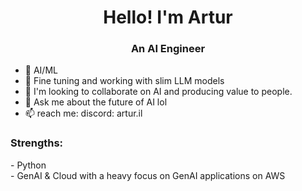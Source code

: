 <h1 align="center">Hello! I'm Artur</h1>
<h3 align="center">An AI Engineer</h3>


<p align="left">
</p>

- 🔭 AI/ML
- 🌱 Fine tuning and working with slim LLM models
- 👯 I'm looking to collaborate on AI and producing value to people.
- 💬 Ask me about the future of AI lol
- 📫 reach me: discord: artur.il

<h3 align="left">Strengths:</h3>
- Python<br>
- GenAI & Cloud with a heavy focus on GenAI applications on AWS<br>
<br>


</p>
